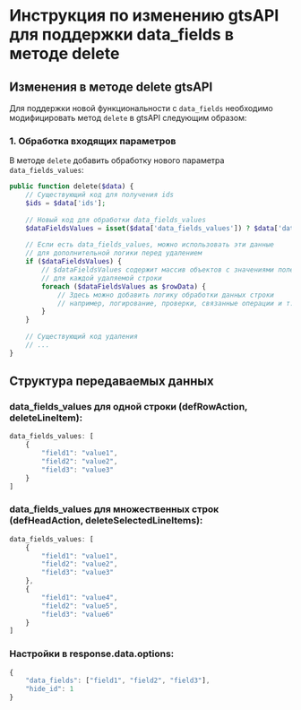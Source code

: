 # Инструкция по изменению gtsAPI для поддержки data_fields в методе delete

## Изменения в методе delete gtsAPI

Для поддержки новой функциональности с `data_fields` необходимо модифицировать метод `delete` в gtsAPI следующим образом:

### 1. Обработка входящих параметров

В методе `delete` добавить обработку нового параметра `data_fields_values`:

```php
public function delete($data) {
    // Существующий код для получения ids
    $ids = $data['ids'];
    
    // Новый код для обработки data_fields_values
    $dataFieldsValues = isset($data['data_fields_values']) ? $data['data_fields_values'] : null;
    
    // Если есть data_fields_values, можно использовать эти данные
    // для дополнительной логики перед удалением
    if ($dataFieldsValues) {
        // $dataFieldsValues содержит массив объектов с значениями полей
        // для каждой удаляемой строки
        foreach ($dataFieldsValues as $rowData) {
            // Здесь можно добавить логику обработки данных строки
            // например, логирование, проверки, связанные операции и т.д.
        }
    }
    
    // Существующий код удаления
    // ...
}
```



## Структура передаваемых данных

### data_fields_values для одной строки (defRowAction, deleteLineItem):
```javascript
data_fields_values: [
    {
        "field1": "value1",
        "field2": "value2",
        "field3": "value3"
    }
]
```

### data_fields_values для множественных строк (defHeadAction, deleteSelectedLineItems):
```javascript
data_fields_values: [
    {
        "field1": "value1",
        "field2": "value2",
        "field3": "value3"
    },
    {
        "field1": "value4",
        "field2": "value5",
        "field3": "value6"
    }
]
```

### Настройки в response.data.options:
```javascript
{
    "data_fields": ["field1", "field2", "field3"],
    "hide_id": 1
}
